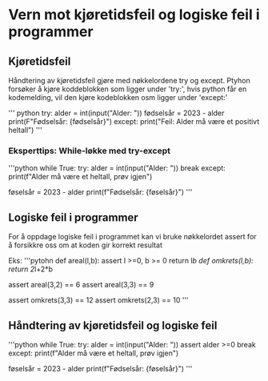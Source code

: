 # Vern mot kjøretidsfeil og logiske feil i programmer

## Kjøretidsfeil

Håndtering av kjøretidsfeil gjøre med nøkkelordene try og except.
Ptyhon forsøker å kjøre koddeblokken som ligger under 'try:', hvis python får en kodemelding, vil den kjøre kodeblokken osm ligger under 'except:'

''' python
 try:
     alder = int(input("Alder: "))
     fødselsår = 2023 - alder
     print(F"Fødselsår: {fødselsår}")
 except:
     print("Feil: Alder må være et positivt heltall")
'''

### Eksperttips: While-løkke med try-except

'''python
while True:
    try:
        alder = int(input("Alder: "))
        break
    except:
        print(f"Alder må være et heltall, prøv igjen")

føselsår = 2023 - alder
print(f"Fødselsår: {føselsår}")
'''

## Logiske feil i programmer

For å oppdage logiske feil i programmet kan vi bruke nøkkelordet assert for å forsikkre oss om at koden gir korrekt resultat

Eks:
'''pytohn
def areal(l,b):
    assert l >=0, b >= 0
    return l*b
def omkrets(l,b):
    return 2*l+2*b

assert areal(3,2) == 6
assert areal(3,3) == 9

assert omkrets(3,3) == 12
assert omkrets(2,3) == 10
'''

## Håndtering av kjøretidsfeil og logiske feil

'''python
while True:
    try:
        alder = int(input("Alder: "))
        assert alder >=0
        break
    except:
        print(f"Alder må være et heltall, prøv igjen")

føselsår = 2023 - alder
print(f"Fødselsår: {føselsår}")
'''
